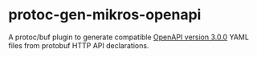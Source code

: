 # protoc-gen-mikros-openapi

A protoc/buf plugin to generate compatible [OpenAPI version 3.0.0](https://swagger.io/specification/v3/)
YAML files from protobuf HTTP API declarations.

